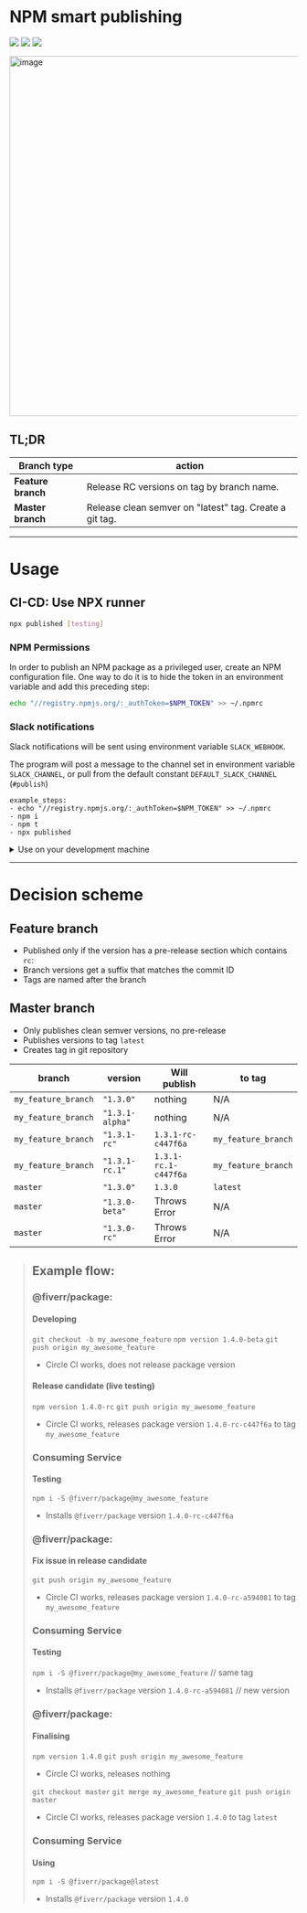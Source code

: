 # NPM smart publishing
[![](https://circleci.com/gh/fiverr/published.svg?style=svg&circle-token=c887f45cd0a168ce3a1a304923f92bff11cccd81)](https://circleci.com/gh/fiverr/published) [![](https://img.shields.io/npm/v/published.svg)](https://www.npmjs.com/package/published) [![](https://app.fossa.io/api/projects/git%2Bgithub.com%2Ffiverr%2Fpublished.svg?type=shield)](https://app.fossa.io/projects/git%2Bgithub.com%2Ffiverr%2Fpublished?ref=badge_shield)

<img width="630" alt="image" src="https://user-images.githubusercontent.com/516342/38674404-474fb972-3e4c-11e8-933b-eaff9de38621.png">

## TL;DR
| Branch type | action |
| --- | --- |
| **Feature branch** | Release RC versions on tag by branch name. |
| **Master branch** | Release clean semver on "latest" tag. Create a git tag. |

---

# Usage
## CI-CD: Use NPX runner
```sh
npx published [testing]
```

### NPM Permissions
In order to publish an NPM package as a privileged user, create an NPM configuration file. One way to do it is to hide the token in an environment variable and add this preceding step:

```sh
echo "//registry.npmjs.org/:_authToken=$NPM_TOKEN" >> ~/.npmrc
```

### Slack notifications
Slack notifications will be sent using environment variable `SLACK_WEBHOOK`.

The program will post a message to the channel set in environment variable `SLACK_CHANNEL`, or pull from the default constant `DEFAULT_SLACK_CHANNEL` (`#publish`)

```
example_steps:
- echo "//registry.npmjs.org/:_authToken=$NPM_TOKEN" >> ~/.npmrc
- npm i
- npm t
- npx published
```

<details>
<summary>Use on your development machine</summary>

```sh
npm i -g published

published [testing]
```

### As a module
```js
const publish = require('published');

const result = await publish({testing: true}); // Publish version 1.1.0 to tag latest.
```

</details>

---

# Decision scheme

## Feature branch
- Published only if the version has a pre-release section which contains `rc`:
- Branch versions get a suffix that matches the commit ID
- Tags are named after the branch

## Master branch
- Only publishes clean semver versions, no pre-release
- Publishes versions to tag `latest`
- Creates tag in git repository

| branch | version | Will publish | to tag
| --- | --- | --- | ---
| `my_feature_branch` | `"1.3.0"` | nothing | N/A
| `my_feature_branch` | `"1.3.1-alpha"` | nothing | N/A
| `my_feature_branch` | `"1.3.1-rc"` | `1.3.1-rc-c447f6a` | `my_feature_branch`
| `my_feature_branch` | `"1.3.1-rc.1"` | `1.3.1-rc.1-c447f6a` | `my_feature_branch`
| `master` | `"1.3.0"` | `1.3.0` | `latest`
| `master` | `"1.3.0-beta"` | Throws Error | N/A
| `master` | `"1.3.0-rc"` | Throws Error | N/A

> ## Example flow:
>
> ### @fiverr/package:
> #### Developing
> `git checkout -b my_awesome_feature`
> `npm version 1.4.0-beta`
> `git push origin my_awesome_feature`
> - Circle CI works, does not release package version
>
> #### Release candidate (live testing)
> `npm version 1.4.0-rc`
> `git push origin my_awesome_feature`
> - Circle CI works, releases package version `1.4.0-rc-c447f6a` to tag `my_awesome_feature`
>
> ### Consuming Service
> #### Testing
> `npm i -S @fiverr/package@my_awesome_feature`
> - Installs `@fiverr/package` version `1.4.0-rc-c447f6a`
>
> ### @fiverr/package:
> #### Fix issue in release candidate
> `git push origin my_awesome_feature`
> - Circle CI works, releases package version `1.4.0-rc-a594081` to tag `my_awesome_feature`
>
> ### Consuming Service
> #### Testing
> `npm i -S @fiverr/package@my_awesome_feature` // same tag
> - Installs `@fiverr/package` version `1.4.0-rc-a594081` // new version
>
> ### @fiverr/package:
> #### Finalising
> `npm version 1.4.0`
> `git push origin my_awesome_feature`
> - Circle CI works, releases nothing
>
> `git checkout master`
> `git merge my_awesome_feature`
> `git push origin master`
> - Circle CI works, releases package version `1.4.0` to tag `latest`
>
> ### Consuming Service
> #### Using
> `npm i -S @fiverr/package@latest`
> - Installs `@fiverr/package` version `1.4.0`
